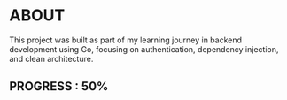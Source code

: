# ABOUT
This project was built as part of my learning journey in backend development using Go, focusing on authentication, dependency injection, and clean architecture.
## PROGRESS : 50%